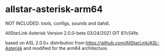 # allstar-asterisk-arm64

NOT INCLUDED: tools, configs, sounds and dahdi.

AllStarLink Asterisk Version 2.0.0-beta 03/24/2021 GIT 87c54fe.

based on ASL 2.0.0+ distribution from <https://github.com/AllStarLink/ASL-Asterisk> and modified for the arm64 architecture.

